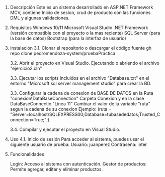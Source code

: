 1. Descripción
	Este es un sistema desarrollado en ASP.NET Framework MCV, contiene Inicio de sesion, crud de producto con las funciones DML y algunas validaciones.

2. Requisitos
	Windows 10/11
	Microsoft Visual Studio
	.NET Framework (versión compatible con el proyecto o la mas reciente)
	SQL Server (para la base de datos)
	Bootstrap (para la interfaz de usuario)

3. Instalación
	3.1. Clonar el repositorio o descargar el código fuente
   		gh repo clone pedromendoza-system/pruebaPractica	

	3.2. Abrir el proyecto en Visual Studio.
   		Ejecutando o abriendo el archivo   "ejercicio2.cln"

	3.3. Ejecutar los scripts incluidos en el archivo "Database.txt" en el entorno "Microsoft sql server management studio" para crear la BD.

	3.3. Configurar la cadena de conexion de BASE DE DATOS en la Ruta "conexion\DataBaseConnection"
		Carpeta Conexion y en la clase DataBaseConnectio "Linea 11"
		Cambiar el valor de la variable "ruta" segun la cadena de su conexion
		Ejemplo: (ruta = "Server=localhost\\SQLEXPRESS00;Database=tubasededatos;Trusted_Connection=True;";)
		
	3.4. Compilar y ejecutar el proyecto en Visual Studio.

4. Uso
	4.1. Inicio de sesión
		Para acceder al sistema, puedes usar el siguiente usuario de prueba:
			Usuario: juanperez
			Contraseña: inter

5. Funcionalidades

	Login: Acceso al sistema con autenticación.
	Gestor de productos: Permite agregar, editar y eliminar productos.




